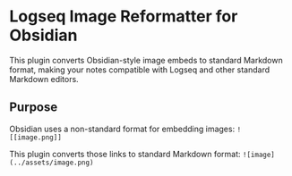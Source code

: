 # Logseq Image Reformatter for Obsidian

This plugin converts Obsidian-style image embeds to standard Markdown format, making your notes compatible with Logseq and other standard Markdown editors.

## Purpose

Obsidian uses a non-standard format for embedding images: `![[image.png]]`

This plugin converts those links to standard Markdown format: `![image](../assets/image.png)`